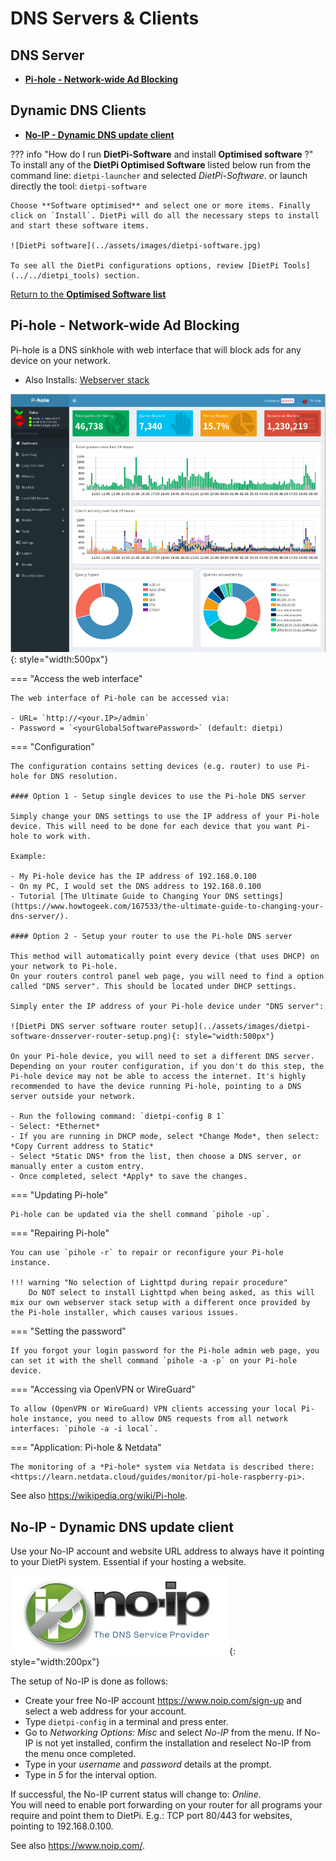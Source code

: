 # DNS Servers & Clients

## DNS Server

- [**Pi-hole - Network-wide Ad Blocking**](#pi-hole-network-wide-ad-blocking)

## Dynamic DNS Clients

- [**No-IP - Dynamic DNS update client**](#no-ip-dynamic-dns-update-client)

??? info "How do I run **DietPi-Software** and install **Optimised software** ?"
    To install any of the **DietPi Optimised Software** listed below run from the command line:
    ```
    dietpi-launcher
    ```
    and selected _DietPi-Software_. or launch directly the tool:
    ```
    dietpi-software
    ```

    Choose **Software optimised** and select one or more items. Finally click on `Install`. DietPi will do all the necessary steps to install and start these software items.

    ![DietPi software](../assets/images/dietpi-software.jpg)

    To see all the DietPi configurations options, review [DietPi Tools](../../dietpi_tools) section.

[Return to the **Optimised Software list**](../../dietpi_optimised_software)

## Pi-hole - Network-wide Ad Blocking

Pi-hole is a DNS sinkhole with web interface that will block ads for any device on your network.

- Also Installs: [Webserver stack](../webserver_stack/)

![DietPi DNS server software Pi-hole](../assets/images/dietpi-software-dnsserver-pihole.png){: style="width:500px"}

=== "Access the web interface"

    The web interface of Pi-hole can be accessed via:

    - URL= `http://<your.IP>/admin`
    - Password = `<yourGlobalSoftwarePassword>` (default: dietpi)

=== "Configuration"

    The configuration contains setting devices (e.g. router) to use Pi-hole for DNS resolution.

    #### Option 1 - Setup single devices to use the Pi-hole DNS server

    Simply change your DNS settings to use the IP address of your Pi-hole device. This will need to be done for each device that you want Pi-hole to work with.

    Example:

    - My Pi-hole device has the IP address of 192.168.0.100
    - On my PC, I would set the DNS address to 192.168.0.100
    - Tutorial [The Ultimate Guide to Changing Your DNS settings](https://www.howtogeek.com/167533/the-ultimate-guide-to-changing-your-dns-server/).

    #### Option 2 - Setup your router to use the Pi-hole DNS server

    This method will automatically point every device (that uses DHCP) on your network to Pi-hole.
    On your routers control panel web page, you will need to find a option called "DNS server". This should be located under DHCP settings.

    Simply enter the IP address of your Pi-hole device under "DNS server":

    ![DietPi DNS server software router setup](../assets/images/dietpi-software-dnsserver-router-setup.png){: style="width:500px"}

    On your Pi-hole device, you will need to set a different DNS server.  
    Depending on your router configuration, if you don't do this step, the Pi-hole device may not be able to access the internet. It's highly recommended to have the device running Pi-hole, pointing to a DNS server outside your network.

    - Run the following command: `dietpi-config 8 1`
    - Select: *Ethernet*
    - If you are running in DHCP mode, select *Change Mode*, then select: *Copy Current address to Static*
    - Select *Static DNS* from the list, then choose a DNS server, or manually enter a custom entry.
    - Once completed, select *Apply* to save the changes.

=== "Updating Pi-hole"

    Pi-hole can be updated via the shell command `pihole -up`.

=== "Repairing Pi-hole"

    You can use `pihole -r` to repair or reconfigure your Pi-hole instance.

    !!! warning "No selection of Lighttpd during repair procedure"
        Do NOT select to install Lighttpd when being asked, as this will mix our own webserver stack setup with a different once provided by the Pi-hole installer, which causes various issues.

=== "Setting the password"

    If you forgot your login password for the Pi-hole admin web page, you can set it with the shell command `pihole -a -p` on your Pi-hole device.

=== "Accessing via OpenVPN or WireGuard"

    To allow (OpenVPN or WireGuard) VPN clients accessing your local Pi-hole instance, you need to allow DNS requests from all network interfaces: `pihole -a -i local`.

=== "Application: Pi-hole & Netdata"

    The monitoring of a *Pi-hole* system via Netdata is described there: <https://learn.netdata.cloud/guides/monitor/pi-hole-raspberry-pi>.

See also <https://wikipedia.org/wiki/Pi-hole>.

## No-IP - Dynamic DNS update client

Use your No-IP account and website URL address to always have it pointing to your DietPi system. Essential if your hosting a website.

![DietPi DNS server software No-IP](../assets/images/dietpi-software-dnsserver-noip.jpg){: style="width:200px"}

The setup of No-IP is done as follows:

- Create your free No-IP account https://www.noip.com/sign-up and select a web address for your account.
- Type `dietpi-config` in a terminal and press enter.
- Go to *Networking Options: Misc* and select *No-IP* from the menu.
    If No-IP is not yet installed, confirm the installation and reselect No-IP from the menu once completed.
- Type in your *username* and *password* details at the prompt.
- Type in *5* for the interval option.

If successful, the No-IP current status will change to: *Online*.  
You will need to enable port forwarding on your router for all programs your require and point them to DietPi. E.g.: TCP port 80/443 for websites, pointing to 192.168.0.100.

See also <https://www.noip.com/>.
